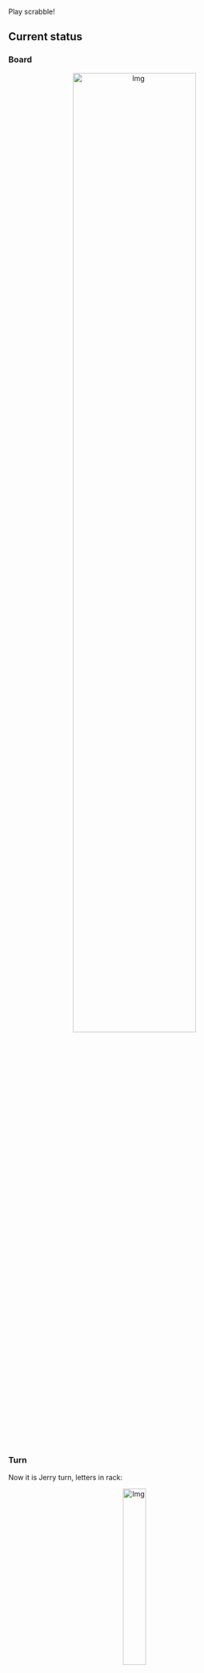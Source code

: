 
Play scrabble!
## Current status
### Board
<p align="center">
<img src="https://raw.githubusercontent.com/radosz99/radosz99/main/board.png" width=70% alt="Img"/>
    </p>
    
### Turn
Now it is Jerry turn, letters in rack:
<p align="center">
<img src="https://raw.githubusercontent.com/radosz99/radosz99/main/rack.png" width=30% alt="Img"/>
</p>

### Game score
| Id | Player name | Points |
  | - | - | - |  
|0 | Tom | 298
|1 | Jerry | 274
## Make the move
Make the move and insert the letters by creating an [issue](https://github.com/radosz99/radosz99/issues/new?title=scrabble%7Cmove%7C7%3AA%3ARIDE&body=Just+push+%27Submit+new+issue%27+or+update+with+your+move.) according to the rules or...

## Possibly best moves  
Are you sure? :smiling_imp: :smiling_imp: :smiling_imp:
<details>
  <summary>Spoiler warning!</summary>
  
  | Id | Move | Issue link | Points |
  | - | - | - | - |  
|1| 1:J:pinon | [scrabble&#124;move&#124;1:J:pinon](https://github.com/radosz99/radosz99/issues/new?title=scrabble%7Cmove%7C1%3AJ%3Apinon&body=Just+push+%27Submit+new+issue%27+or+update+with+your+move.) | 14 
|2| 1:J:potin | [scrabble&#124;move&#124;1:J:potin](https://github.com/radosz99/radosz99/issues/new?title=scrabble%7Cmove%7C1%3AJ%3Apotin&body=Just+push+%27Submit+new+issue%27+or+update+with+your+move.) | 14 
|3| 1:J:piton | [scrabble&#124;move&#124;1:J:piton](https://github.com/radosz99/radosz99/issues/new?title=scrabble%7Cmove%7C1%3AJ%3Apiton&body=Just+push+%27Submit+new+issue%27+or+update+with+your+move.) | 14 
|4| 1:J:puton | [scrabble&#124;move&#124;1:J:puton](https://github.com/radosz99/radosz99/issues/new?title=scrabble%7Cmove%7C1%3AJ%3Aputon&body=Just+push+%27Submit+new+issue%27+or+update+with+your+move.) | 14 
|5| 1:J:pinto | [scrabble&#124;move&#124;1:J:pinto](https://github.com/radosz99/radosz99/issues/new?title=scrabble%7Cmove%7C1%3AJ%3Apinto&body=Just+push+%27Submit+new+issue%27+or+update+with+your+move.) | 14 
|6| 1:J:point | [scrabble&#124;move&#124;1:J:point](https://github.com/radosz99/radosz99/issues/new?title=scrabble%7Cmove%7C1%3AJ%3Apoint&body=Just+push+%27Submit+new+issue%27+or+update+with+your+move.) | 14 
|7| 1:J:punto | [scrabble&#124;move&#124;1:J:punto](https://github.com/radosz99/radosz99/issues/new?title=scrabble%7Cmove%7C1%3AJ%3Apunto&body=Just+push+%27Submit+new+issue%27+or+update+with+your+move.) | 14 
|8| 1:J:pinot | [scrabble&#124;move&#124;1:J:pinot](https://github.com/radosz99/radosz99/issues/new?title=scrabble%7Cmove%7C1%3AJ%3Apinot&body=Just+push+%27Submit+new+issue%27+or+update+with+your+move.) | 14 
|9| O:9:yuft | [scrabble&#124;move&#124;O:9:yuft](https://github.com/radosz99/radosz99/issues/new?title=scrabble%7Cmove%7CO%3A9%3Ayuft&body=Just+push+%27Submit+new+issue%27+or+update+with+your+move.) | 14 
|10| 2:G:fouat | [scrabble&#124;move&#124;2:G:fouat](https://github.com/radosz99/radosz99/issues/new?title=scrabble%7Cmove%7C2%3AG%3Afouat&body=Just+push+%27Submit+new+issue%27+or+update+with+your+move.) | 13 
</details>
    
## Latest moves

| Id | Type | Move / Letters to replace | Created words / New letters | Date | Points | Player | Who |
| - | - | - | - | - | - | - | - |
|20| INSERT | J:1:paid | ['PAID'] | 11/25/2022, 11:57:20 | 13 | Tom | [radosz99](github.com/radosz99) |
|19| INSERT | 4:J:draw | ['DRAW'] | 11/25/2022, 11:55:09 | 16 | Jerry | [radosz99](github.com/radosz99) |
|18| INSERT | L:3:gauch | ['GAUCH'] | 11/25/2022, 11:54:21 | 22 | Tom | [radosz99](github.com/radosz99) |
|17| INSERT | O:3:wolve | ['WOLVE'] | 11/25/2022, 11:53:34 | 15 | Jerry | [radosz99](github.com/radosz99) |
|16| INSERT | 9:K:touzy | ['TOUZY'] | 11/25/2022, 11:52:26 | 37 | Tom | [radosz99](github.com/radosz99) |
|15| INSERT | 7:L:have | ['HAVE'] | 11/25/2022, 11:51:27 | 42 | Jerry | [radosz99](github.com/radosz99) |
|14| INSERT | M:7:amused | ['AMUSED'] | 11/25/2022, 11:39:32 | 12 | Tom | [radosz99](github.com/radosz99) |
|13| INSERT | 14:G:oedipean | ['OEDIPEAN'] | 11/25/2022, 11:35:54 | 62 | Jerry | [radosz99](github.com/radosz99) |
|12| INSERT | 12:F:centroid | ['CENTROID'] | 11/25/2022, 11:34:49 | 76 | Tom | [radosz99](github.com/radosz99) |
|11| INSERT | H:9:loonie | ['LOONIE'] | 11/25/2022, 11:33:55 | 21 | Jerry | [radosz99](github.com/radosz99) |
|10| INSERT | 11:A:berry | ['BERRY'] | 11/25/2022, 11:33:14 | 26 | Tom | [radosz99](github.com/radosz99) |
|9| INSERT | 9:F:jell | ['JELL'] | 11/25/2022, 11:32:14 | 11 | Jerry | [radosz99](github.com/radosz99) |
|8| INSERT | F:7:soja | ['SOJA'] | 11/25/2022, 11:31:08 | 27 | Tom | [radosz99](github.com/radosz99) |
|7| INSERT | 14:A:berg | ['BERG'] | 11/25/2022, 11:28:57 | 27 | Jerry | [radosz99](github.com/radosz99) |
|6| INSERT | B:9:keelie | ['KEELIE'] | 11/25/2022, 11:27:37 | 20 | Tom | [radosz99](github.com/radosz99) |
|5| INSERT | F:3:ham | ['HAM'] | 11/25/2022, 11:26:38 | 14 | Jerry | [radosz99](github.com/radosz99) |
|4| INSERT | B:4:quit | ['QUIT'] | 11/25/2022, 11:25:26 | 15 | Tom | [radosz99](github.com/radosz99) |
|3| INSERT | 4:B:qindar | ['QINDAR'] | 11/25/2022, 11:24:40 | 32 | Jerry | [radosz99](github.com/radosz99) |
|2| INSERT | 9:B:kex | ['KEX'] | 11/25/2022, 11:23:52 | 24 | Tom | [radosz99](github.com/radosz99) |
|1| INSERT | D:3:antefix | ['ANTEFIX'] | 11/25/2022, 11:22:28 | 34 | Jerry | [radosz99](github.com/radosz99) |
|0| INSERT | 7:D:fasten | ['FASTEN'] | 11/25/2022, 11:21:33 | 26 | Tom | [radosz99](github.com/radosz99) |